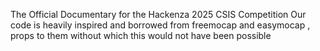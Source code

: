 The Official Documentary for the Hackenza 2025 CSIS Competition
Our code is heavily inspired and borrowed from freemocap and easymocap , props to them without which this would not have been possible 
